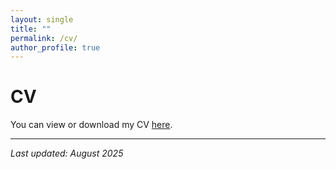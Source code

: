 ```yaml
---
layout: single
title: ""
permalink: /cv/
author_profile: true
---
```


# CV

You can view or download my CV [here](https://sbgerot.github.io/Gerot_Simal_CV.pdf).



---

*Last updated: August 2025*
